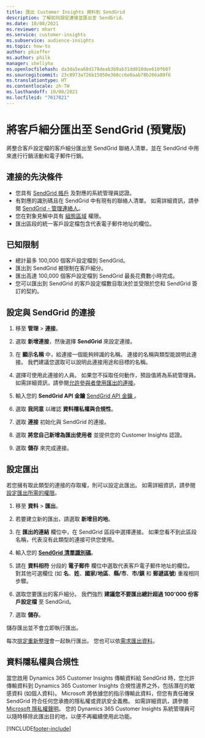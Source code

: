 ```yaml
---
title: 匯出 Customer Insights 資料到 SendGrid
description: 了解如何設定連接並匯出至 SendGrid。
ms.date: 10/08/2021
ms.reviewer: mhart
ms.service: customer-insights
ms.subservice: audience-insights
ms.topic: how-to
author: pkieffer
ms.author: philk
manager: shellyha
ms.openlocfilehash: da3da5ea68d178deab3b9ab31dd810dee610f607
ms.sourcegitcommit: 23c8973a726b15050e368cc6e0aab78b266a89f6
ms.translationtype: HT
ms.contentlocale: zh-TW
ms.lasthandoff: 10/08/2021
ms.locfileid: "7617821"
---
```

# <a name="export-segments-to-sendgrid-preview"></a>將客戶細分匯出至 SendGrid (預覽版)

將整合客戶設定檔的客戶細分匯出至 SendGrid 聯絡人清單，並在 SendGrid 中用來進行行銷活動和電子郵件行銷。 

## <a name="prerequisites-for-a-connection"></a>連接的先決條件

-   您具有 [SendGrid 帳戶](https://sendgrid.com/) 及對應的系統管理員認證。
-   有對應的識別碼且在 SendGrid 中有現有的聯絡人清單。 如需詳細資訊，請參閱 [SendGrid - 管理連絡人](https://sendgrid.com/docs/ui/managing-contacts/create-and-manage-contacts/#manage-contacts)。
-   您在對象見解中具有 [組態區域](segments.md) 權限。
-   匯出區段的統一客戶設定檔包含代表電子郵件地址的欄位。

## <a name="known-limitations"></a>已知限制

- 總計最多 100,000 個客戶設定檔到 SendGrid。
- 匯出到 SendGrid 被限制在客戶細分。
- 匯出高達 100,000 個客戶設定檔到 SendGrid 最長花費數小時完成。 
- 您可以匯出到 SendGrid 的客戶設定檔數目取決於並受限於您和 SendGrid 簽訂的契約。

## <a name="set-up-connection-to-sendgrid"></a>設定與 SendGrid 的連接

1. 移至 **管理** > **連接**。

1. 選取 **新增連接**，然後選擇 **SendGrid** 來設定連接。

1. 在 **顯示名稱** 中，給連接一個能夠辨識的名稱。 連接的名稱與類型能說明此連接。 我們建議您選取可以說明此連接用途和目標的名稱。

1. 選擇可使用此連接的人員。 如果您不採取任何動作，預設值將為系統管理員。 如需詳細資訊，請參閱[允許參與者使用匯出的連接](connections.md#allow-contributors-to-use-a-connection-for-exports)。

1. 輸入您的 **SendGrid API 金鑰** [SendGrid API 金鑰 ](https://sendgrid.com/docs/ui/account-and-settings/api-keys/)。

1. 選取 **我同意** 以確認 **資料隱私權與合規性**。

1. 選取 **連接** 初始化與 SendGrid 的連接。

1. 選取 **將您自己新增為匯出使用者** 並提供您的 Customer Insights 認證。

1. 選取 **儲存** 來完成連接。

## <a name="configure-an-export"></a>設定匯出

若您擁有取此類型的連接的存取權，則可以設定此匯出。 如需詳細資訊，請參閱[設定匯出所需的權限](export-destinations.md#set-up-a-new-export)。

1. 移至 **資料** > **匯出**。

1. 若要建立新的匯出，請選取 **新增目的地**。

1. 在 **匯出的連結** 欄位中，在 SendGrid 區段中選擇連接。 如果您看不到此區段名稱，代表沒有此類型的連接可供您使用。

1. 輸入您的 **[SendGrid 清單識別碼](https://sendgrid.com/docs/ui/managing-contacts/create-and-manage-contacts/#manage-contacts)**。

1. 請在 **資料相符** 分段的 **電子郵件** 欄位中選取代表客戶電子郵件地址的欄位。 對其他可選欄位 (如 **名**、**姓**、**國家/地區**、**縣/市**、**市/鎮** 和 **郵遞區號**) 重複相同步驟。

1. 選取您要匯出的客戶細分。 我們強烈 **建議您不要匯出總計超過 100'000 份客戶設定檔** 至 SendGrid。 

1. 選取 **儲存**。

儲存匯出並不會立即執行匯出。

每次[排定重新整理](system.md#schedule-tab)會一起執行匯出。 您也可以依[需求匯出資料](export-destinations.md#run-exports-on-demand)。 

## <a name="data-privacy-and-compliance"></a>資料隱私權與合規性

當您啟用 Dynamics 365 Customer Insights 傳輸資料給 SendGrid 時，您允許傳輸資料到 Dynamics 365 Customer Insights 合規性邊界之外，包括潛在的敏感資料 (如個人資料)。 Microsoft 將依據您的指示傳輸此資料，但您有責任確保 SendGrid 符合任何您承擔的隱私權或資訊安全義務。 如需詳細資訊，請參閱 [Microsoft 隱私權聲明](https://go.microsoft.com/fwlink/?linkid=396732)。
您的 Dynamics 365 Customer Insights 系統管理員可以隨時移除此匯出目的地，以便不再繼續使用此功能。


[!INCLUDE[footer-include](../includes/footer-banner.md)]
